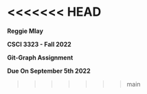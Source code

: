 <<<<<<< HEAD
=======
**Reggie Mlay**

**CSCI 3323 - Fall 2022**

**Git-Graph Assignment**

**Due On September 5th 2022**

>>>>>>> main
